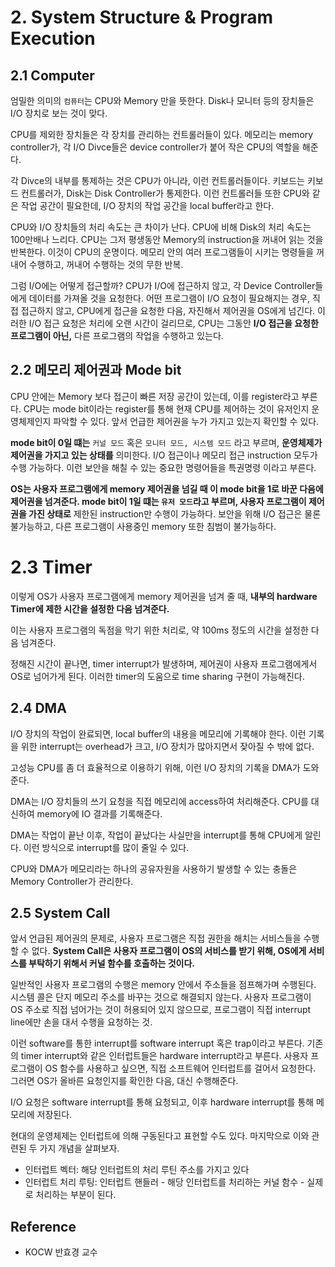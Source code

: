 # 2. System Structure & Program Execution

## 2.1 Computer

엄밀한 의미의 `컴퓨터`는 CPU와 Memory 만을 뜻한다. Disk나 모니터 등의 장치들은 I/O 장치로 보는 것이 맞다.

CPU를 제외한 장치들은 각 장치를 관리하는 컨트롤러들이 있다. 메모리는 memory controller가, 각 I/O Divce들은 device controller가 붙어 작은 CPU의 역할을 해준다. 

각 Divce의 내부를 통제하는 것은 CPU가 아니라, 이런 컨트롤러들이다. 키보드는 키보드 컨트롤러가, Disk는 Disk Controller가 통제한다.
이런 컨트롤러들 또한 CPU와 같은 작업 공간이 필요한데, I/O 장치의 작업 공간을 local buffer라고 한다.

CPU와 I/O 장치들의 처리 속도는 큰 차이가 난다. CPU에 비해 Disk의 처리 속도는 100만배나 느리다. CPU는 그저 평생동안 Memory의 instruction을 꺼내어 읽는 것을 반복한다.  이것이 CPU의 운명이다. 메모리 안의 여러 프로그램들이 시키는 명령들을 꺼내어 수행하고, 꺼내어 수행하는 것의 무한 반복.

그럼 I/O에는 어떻게 접근할까? CPU가 I/O에 접근하지 않고, 각 Device Controller들에게 데이터를 가져올 것을 요청한다. 어떤 프로그램이 I/O 요청이 필요해지는 경우, 직접 접근하지 않고, CPU에게 접근을 요청한 다음, 자진해서 제어권을 OS에게 넘긴다. 이러한 I/O 접근 요청은 처리에 오랜 시간이 걸리므로, CPU는 그동안 **I/O 접근을 요청한 프로그램이 아닌,** 다른 프로그램의 작업을 수행하고 있는다. 

## 2.2 메모리 제어권과 Mode bit

CPU 안에는 Memory 보다 접근이 빠른 저장 공간이 있는데, 이를 register라고 부른다. CPU는 mode bit이라는 register를 통해 현재 CPU를 제어하는 것이 유저인지 운영체제인지 파악할 수 있다. 앞서 언급한 제어권을 누가 가지고 있는지 확인할 수 있다.

**mode bit이 0일 떄는** `커널 모드` 혹은 `모니터 모드, 시스템 모드` 라고 부르며, **운영체제가 제어권을 가지고 있는 상태를** 의미한다. I/O 접근이나 메모리 접근 instruction 모두가 수행 가능하다. 이런 보안을 해칠 수 있는 중요한 명령어들을 특권명령 이라고 부른다.

**OS는 사용자 프로그램에게 memory 제어권을 넘길 때 이 mode bit을 1로 바꾼 다음에 제어권을 넘겨준다. mode bit이 1일 떄는 `유저 모드`라고 부르며, 사용자 프로그램이 제어권을 가진 상태로** 제한된 instruction만 수행이 가능하다. 보안을 위해 I/O 접근은 물론 불가능하고, 다른 프로그램이 사용중인 memory 또한 침범이 불가능하다.

# 2.3 Timer

이렇게 OS가 사용자 프로그램에게 memory 제어권을 넘겨 줄 때, **내부의 hardware Timer에 제한 시간을 설정한 다음 넘겨준다.**

이는 사용자 프로그램의 독점을 막기 위한 처리로, 약 100ms 정도의 시간을 설정한 다음 넘겨준다. 

정해진 시간이 끝나면, timer interrupt가 발생하며, 제어권이 사용자 프로그램에게서 OS로 넘어가게 된다. 이러한 timer의 도움으로 time sharing 구현이 가능해진다. 

## 2.4 DMA

I/O 장치의 작업이 완료되면, local buffer의 내용을 메모리에 기록해야 한다. 이런 기록을 위한 interrupt는 overhead가 크고, I/O 장치가 많아지면서 잦아질 수 밖에 없다.  

고성능 CPU를 좀 더 효율적으로 이용하기 위해, 이런 I/O 장치의 기록을 DMA가 도와준다. 

DMA는 I/O 장치들의 쓰기 요청을 직접 메모리에 access하여 처리해준다. CPU를 대신하여 memory에 IO 결과를 기록해준다. 

DMA는 작업이 끝난 이후, 작업이 끝났다는 사실만을 interrupt를 통해 CPU에게 알린다. 이런 방식으로 interrupt를 많이 줄일 수 있다.

CPU와 DMA가 메모리라는 하나의 공유자원을 사용하기  발생할 수 있는 충돌은 Memory Controller가 관리한다.

## 2.5 System Call

앞서 언급된 제어권의 문제로, 사용자 프로그램은 직접 권한을 해치는 서비스들을 수행할 수 없다.  **System Call은 사용자 프로그램이 OS의 서비스를 받기 위해, OS에게 서비스를 부탁하기 위해서 커널 함수를 호출하는 것이다.** 

일반적인 사용자 프로그램의 수행은 memory 안에서 주소들을 점프해가며 수행된다. 시스템 콜은 단지 메모리 주소를 바꾸는 것으로 해결되지 않는다. 사용자 프로그램이 OS 주소로 직접 넘어가는 것이 허용되어 있지 않으므로, 프로그램이 직접 interrupt line에만 손을 대서 수행을 요청하는 것.

이런 software를 통한 interrupt를 software interrupt 혹은 trap이라고 부른다. 기존의 timer interrupt와 같은 인터럽트들은 hardware interrupt라고 부른다.  사용자 프로그램이 OS 함수를 사용하고 싶으면, 직접 소프트웨어 인터럽트를 걸어서 요청한다. 그러면 OS가 올바른 요청인지를 확인한 다음, 대신 수행해준다.

I/O 요청은 software interrupt를 통해 요청되고, 이후 hardware interrupt를 통해 메모리에 저장된다.

현대의 운영체제는 인터럽트에 의해 구동된다고 표현할 수도 있다. 마지막으로 이와 관련된 두 가지 개념을 살펴보자.

- 인터럽트 벡터: 해당 인터럽트의 처리 루틴 주소를 가지고 있다
- 인터럽트 처리 루팅: 인터럽트 핸들러 - 해당 인터럽트를 처리하는 커널 함수 - 실제로 처리하는 부분이 된다.

## Reference
- KOCW 반효경 교수 
